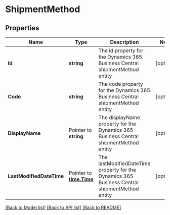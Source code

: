 # ShipmentMethod

## Properties

Name | Type | Description | Notes
------------ | ------------- | ------------- | -------------
**Id** | **string** | The id property for the Dynamics 365 Business Central shipmentMethod entity | [optional] 
**Code** | **string** | The code property for the Dynamics 365 Business Central shipmentMethod entity | [optional] 
**DisplayName** | Pointer to **string** | The displayName property for the Dynamics 365 Business Central shipmentMethod entity | [optional] 
**LastModifiedDateTime** | Pointer to [**time.Time**](time.Time.md) | The lastModifiedDateTime property for the Dynamics 365 Business Central shipmentMethod entity | [optional] 

[[Back to Model list]](../README.md#documentation-for-models) [[Back to API list]](../README.md#documentation-for-api-endpoints) [[Back to README]](../README.md)


